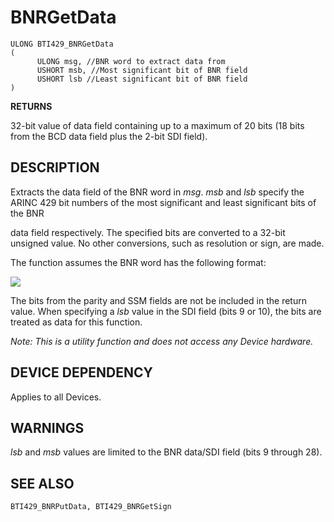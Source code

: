 # **BNRGetData**

```
ULONG BTI429_BNRGetData
(
      ULONG msg, //BNR word to extract data from
      USHORT msb, //Most significant bit of BNR field
      USHORT lsb //Least significant bit of BNR field
)
```
**RETURNS**

32-bit value of data field containing up to a maximum of 20 bits (18 bits from the BCD data field plus the 2-bit SDI field).

## **DESCRIPTION**

Extracts the data field of the BNR word in *msg*. *msb* and *lsb* specify the ARINC 429 bit numbers of the most significant and least significant bits of the BNR

data field respectively. The specified bits are converted to a 32-bit unsigned value. No other conversions, such as resolution or sign, are made.

The function assumes the BNR word has the following format:

![](_page_0_Figure_10.jpeg)

The bits from the parity and SSM fields are not be included in the return value. When specifying a *lsb* value in the SDI field (bits 9 or 10), the bits are treated as data for this function.

*Note: This is a utility function and does not access any Device hardware.*

## **DEVICE DEPENDENCY**

Applies to all Devices.

## **WARNINGS**

*lsb* and *msb* values are limited to the BNR data/SDI field (bits 9 through 28).

## **SEE ALSO**

```
BTI429_BNRPutData, BTI429_BNRGetSign
```